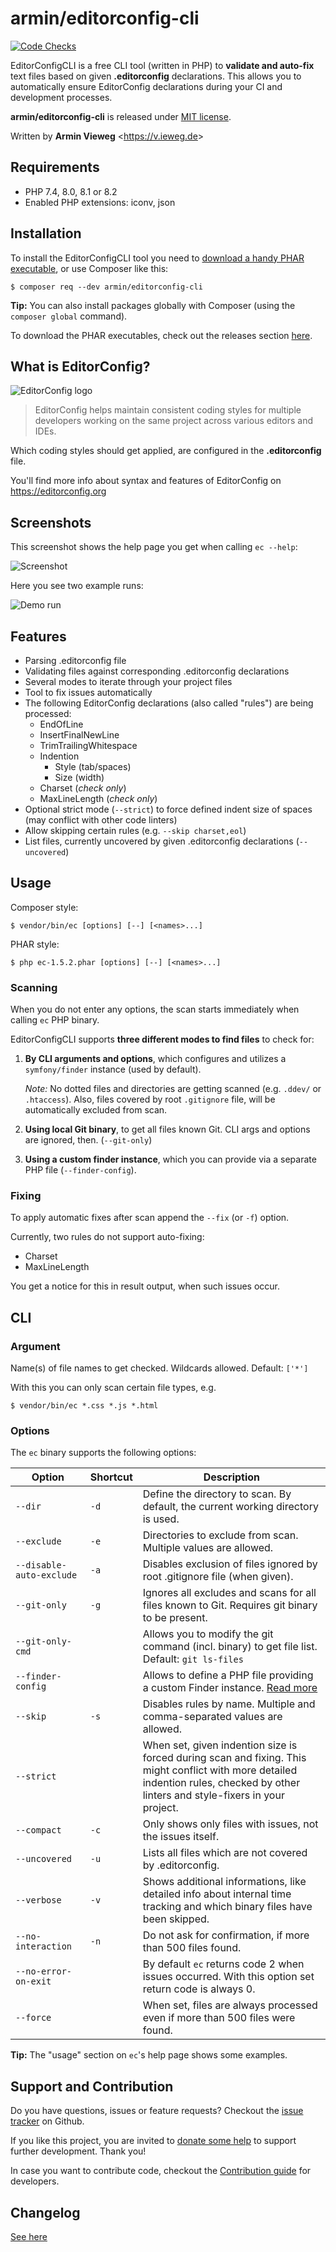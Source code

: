 # armin/editorconfig-cli

[![Code Checks](https://github.com/a-r-m-i-n/editorconfig-cli/actions/workflows/code-checks.yml/badge.svg)](https://github.com/a-r-m-i-n/editorconfig-cli/actions/workflows/code-checks.yml)

EditorConfigCLI is a free CLI tool (written in PHP) to **validate and auto-fix** text files based on given **.editorconfig** declarations.
This allows you to automatically ensure EditorConfig declarations during your CI and development processes.

**armin/editorconfig-cli** is released under [MIT license](LICENSE).

Written by **Armin Vieweg**  <<https://v.ieweg.de>>


## Requirements

- PHP 7.4, 8.0, 8.1 or 8.2
- Enabled PHP extensions: iconv, json


## Installation

To install the EditorConfigCLI tool you need to [download a handy PHAR executable](https://github.com/a-r-m-i-n/editorconfig-cli/releases),
or use Composer like this:

```
$ composer req --dev armin/editorconfig-cli
```

**Tip:** You can also install packages globally with Composer (using the ``composer global`` command).

To download the PHAR executables, check out the releases section
[here](https://github.com/a-r-m-i-n/editorconfig-cli/releases).


## What is EditorConfig?

![EditorConfig logo](docs/images/editorconfig-logo.png)

> EditorConfig helps maintain consistent coding styles for multiple developers working on the
> same project across various editors and IDEs.

Which coding styles should get applied, are configured in the **.editorconfig** file.

You'll find more info about syntax and features of EditorConfig on
https://editorconfig.org


## Screenshots

This screenshot shows the help page you get when calling ``ec --help``:

![Screenshot](docs/images/ec-1.4.png)


Here you see two example runs:

![Demo run](docs/images/ec-demo.gif)


## Features

- Parsing .editorconfig file
- Validating files against corresponding .editorconfig declarations
- Several modes to iterate through your project files
- Tool to fix issues automatically
- The following EditorConfig declarations (also called "rules") are being processed:
    - EndOfLine
    - InsertFinalNewLine
    - TrimTrailingWhitespace
    - Indention
        - Style (tab/spaces)
        - Size (width)
    - Charset (*check only*)
    - MaxLineLength (*check only*)
- Optional strict mode (``--strict``) to force defined indent size of spaces (may conflict with other code linters)
- Allow skipping certain rules (e.g. ``--skip charset,eol``)
- List files, currently uncovered by given .editorconfig declarations (``--uncovered``)

## Usage

Composer style:
```
$ vendor/bin/ec [options] [--] [<names>...]
```

PHAR style:
```
$ php ec-1.5.2.phar [options] [--] [<names>...]
```

### Scanning

When you do not enter any options, the scan starts immediately when calling ``ec`` PHP binary.

EditorConfigCLI supports **three different modes to find files** to check for:

1. **By CLI arguments and options**, which configures and utilizes a ``symfony/finder`` instance (used by default).

   *Note:* No dotted files and directories are getting scanned (e.g. ``.ddev/`` or ``.htaccess``).
   Also, files covered by root ``.gitignore`` file, will be automatically excluded from scan.

2. **Using local Git binary**, to get all files known Git. CLI args and options are ignored, then. (``--git-only``)

3. **Using a custom finder instance**, which you can provide via a separate PHP file (``--finder-config``).


### Fixing

To apply automatic fixes after scan append the ``--fix`` (or ``-f``) option.

Currently, two rules do not support auto-fixing:

- Charset
- MaxLineLength

You get a notice for this in result output, when such issues occur.


## CLI

### Argument

Name(s) of file names to get checked. Wildcards allowed. Default: ``['*']``

With this you can only scan certain file types, e.g.

```
$ vendor/bin/ec *.css *.js *.html
```


### Options

The ``ec`` binary supports the following options:

| Option                     | Shortcut | Description                                                                                                                                                                         |
|----------------------------|----------|-------------------------------------------------------------------------------------------------------------------------------------------------------------------------------------|
| ``--dir``                  | ``-d``   | Define the directory to scan. By default, the current working directory is used.                                                                                                    |
| ``--exclude``              | ``-e``   | Directories to exclude from scan. Multiple values are allowed.                                                                                                                      |
| ``--disable-auto-exclude`` | ``-a``   | Disables exclusion of files ignored by root .gitignore file (when given).                                                                                                           |
| ``--git-only``             | ``-g``   | Ignores all excludes and scans for all files known to Git. Requires git binary to be present.                                                                                       |
| ``--git-only-cmd``         |          | Allows you to modify the git command (incl. binary) to get file list. Default: ``git ls-files``                                                                                     |
| ``--finder-config``        |          | Allows to define a PHP file providing a custom Finder instance. [Read more](docs/CustomFinderInstance.md)                                                                           |
| ``--skip``                 | ``-s``   | Disables rules by name. Multiple and comma-separated values are allowed.                                                                                                            |
| ``--strict``               |          | When set, given indention size is forced during scan and fixing. This might conflict with more detailed indention rules, checked by other linters and style-fixers in your project. |
| ``--compact``              | ``-c``   | Only shows only files with issues, not the issues itself.                                                                                                                           |
| ``--uncovered``            | ``-u``   | Lists all files which are not covered by .editorconfig.                                                                                                                             |
| ``--verbose``              | ``-v``   | Shows additional informations, like detailed info about internal time tracking and which binary files have been skipped.                                                            |
| ``--no-interaction``       | ``-n``   | Do not ask for confirmation, if more than 500 files found.                                                                                                                          |
| ``--no-error-on-exit``     |          | By default ``ec`` returns code 2 when issues occurred. With this option set return code is always 0.                                                                                |
| ``--force``                |          | When set, files are always processed even if more than 500 files were found.                                                                                                        |

**Tip:** The "usage" section on ``ec``'s help page shows some examples.


## Support and Contribution

Do you have questions, issues or feature requests? Checkout the
[issue tracker](https://github.com/a-r-m-i-n/editorconfig-cli/issues) on Github.

If you like this project, you are invited to [donate some help](https://www.paypal.com/cgi-bin/webscr?cmd=_s-xclick&hosted_button_id=2DCCULSKFRZFU)
to support further development. Thank you!

In case you want to contribute code, checkout the [Contribution guide](docs/Contribute.md) for developers.


## Changelog

[See here](docs/Versions.md)
